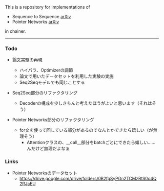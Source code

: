 This is a repository for implementations of 
- Sequence to Sequence [arXiv](https://arxiv.org/abs/1409.3215)
- Pointer Networks [arXiv](https://arxiv.org/abs/1506.03134)

in chainer.

---

### Todo
- 論文実験の再現
  - ハイパラ、Optimizerの調節
  - 論文で用いたデータセットを利用した実験の実施
  - Seq2Seqモデルでも同じことする

- Seq2Seq部分のリファクタリング
  - Decoderの構成を少しきちんと考えたほうがよいと思います（それはそう）
  
- Pointer Networks部分のリファクタリング
  - for文を使って回している部分があるのでなんとかできたら嬉しい（が無理そう）
    - Attentionクラスの、__call__部分をbatchごとにできたら嬉しい……んだけど無理だよなぁ

### Links
- Pointer Networksのデータセット
  - https://drive.google.com/drive/folders/0B2fg8yPGn2TCMzBtS0o4Q2RJaEU
